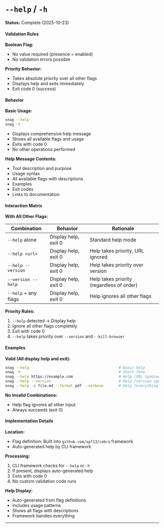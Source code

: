 # `--help` / `-h`

**Status:** Complete (2025-10-23)

#### Validation Rules

**Boolean Flag:**

- No value required (presence = enabled)
- No validation errors possible

**Priority Behavior:**

- Takes absolute priority over all other flags
- Displays help and exits immediately
- Exit code 0 (success)

#### Behavior

**Basic Usage:**

```bash
snag --help
snag -h
```

- Displays comprehensive help message
- Shows all available flags and usage
- Exits with code 0
- No other operations performed

**Help Message Contents:**

- Tool description and purpose
- Usage syntax
- All available flags with descriptions
- Examples
- Exit codes
- Links to documentation

#### Interaction Matrix

**With All Other Flags:**

| Combination          | Behavior             | Rationale                                 |
| -------------------- | -------------------- | ----------------------------------------- |
| `--help` alone       | Display help, exit 0 | Standard help mode                        |
| `--help <url>`       | Display help, exit 0 | Help takes priority, URL ignored          |
| `--help --version`   | Display help, exit 0 | Help takes priority over version          |
| `--version --help`   | Display help, exit 0 | Help takes priority (regardless of order) |
| `--help` + any flags | Display help, exit 0 | Help ignores all other flags              |

**Priority Rules:**

1. `--help` detected → Display help
2. Ignore all other flags completely
3. Exit with code 0
4. `--help` takes priority over `--version` and `--kill-browser`

#### Examples

**Valid (All display help and exit):**

```bash
snag --help                                         # Basic help
snag -h                                             # Short form
snag --help https://example.com                     # Help (URL ignored)
snag --help --version                               # Help (version ignored)
snag --help -o file.md --format pdf --verbose       # Help (everything ignored)
```

**No Invalid Combinations:**

- Help flag ignores all other input
- Always succeeds (exit 0)

#### Implementation Details

**Location:**

- Flag definition: Built into `github.com/spf13/cobra` framework
- Auto-generated help by CLI framework

**Processing:**

1. CLI framework checks for `--help` or `-h`
2. If present, displays auto-generated help
3. Exits with code 0
4. No custom validation code runs

**Help Display:**

- Auto-generated from flag definitions
- Includes usage patterns
- Shows all flags with descriptions
- Framework handles everything

---
